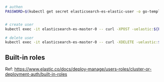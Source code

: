 ```sh
# authen
PASSWORD=$(kubectl get secret elasticsearch-es-elastic-user -o go-template='{{.data.elastic | base64decode}}')


# create user
kubectl exec -it elasticsearch-es-master-0 -- curl -XPOST -uelastic:${PASSWORD} localhost:9200/_security/user/fluent-bit -H "Content-Type: application/json" -d '{"password": "fluent-bit", "roles": ["superuser"]}'

# delete user
kubectl exec -it elasticsearch-es-master-0 -- curl -XDELETE -uelastic:${PASSWORD} localhost:9200/_security/user/fluent-bit
```


## Built-in roles
Ref: https://www.elastic.co/docs/deploy-manage/users-roles/cluster-or-deployment-auth/built-in-roles
